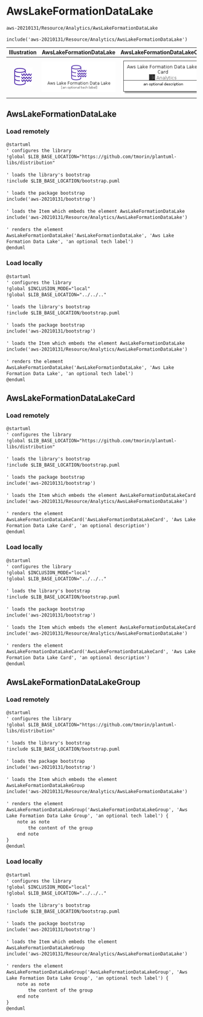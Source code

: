 # AwsLakeFormationDataLake


```text
aws-20210131/Resource/Analytics/AwsLakeFormationDataLake
```

```text
include('aws-20210131/Resource/Analytics/AwsLakeFormationDataLake')
```



| Illustration | AwsLakeFormationDataLake | AwsLakeFormationDataLakeCard | AwsLakeFormationDataLakeGroup |
| :---: | :---: | :---: | :---: |
| ![illustration for Illustration](../../../aws-20210131/Resource/Analytics/AwsLakeFormationDataLake.png) | ![illustration for AwsLakeFormationDataLake](../../../aws-20210131/Resource/Analytics/AwsLakeFormationDataLake.Local.png) | ![illustration for AwsLakeFormationDataLakeCard](../../../aws-20210131/Resource/Analytics/AwsLakeFormationDataLakeCard.Local.png) | ![illustration for AwsLakeFormationDataLakeGroup](../../../aws-20210131/Resource/Analytics/AwsLakeFormationDataLakeGroup.Local.png) |




## AwsLakeFormationDataLake

### Load remotely
```plantuml
@startuml
' configures the library
!global $LIB_BASE_LOCATION="https://github.com/tmorin/plantuml-libs/distribution"

' loads the library's bootstrap
!include $LIB_BASE_LOCATION/bootstrap.puml

' loads the package bootstrap
include('aws-20210131/bootstrap')

' loads the Item which embeds the element AwsLakeFormationDataLake
include('aws-20210131/Resource/Analytics/AwsLakeFormationDataLake')

' renders the element
AwsLakeFormationDataLake('AwsLakeFormationDataLake', 'Aws Lake Formation Data Lake', 'an optional tech label')
@enduml
```

### Load locally
```plantuml
@startuml
' configures the library
!global $INCLUSION_MODE="local"
!global $LIB_BASE_LOCATION="../../.."

' loads the library's bootstrap
!include $LIB_BASE_LOCATION/bootstrap.puml

' loads the package bootstrap
include('aws-20210131/bootstrap')

' loads the Item which embeds the element AwsLakeFormationDataLake
include('aws-20210131/Resource/Analytics/AwsLakeFormationDataLake')

' renders the element
AwsLakeFormationDataLake('AwsLakeFormationDataLake', 'Aws Lake Formation Data Lake', 'an optional tech label')
@enduml
```

## AwsLakeFormationDataLakeCard

### Load remotely
```plantuml
@startuml
' configures the library
!global $LIB_BASE_LOCATION="https://github.com/tmorin/plantuml-libs/distribution"

' loads the library's bootstrap
!include $LIB_BASE_LOCATION/bootstrap.puml

' loads the package bootstrap
include('aws-20210131/bootstrap')

' loads the Item which embeds the element AwsLakeFormationDataLakeCard
include('aws-20210131/Resource/Analytics/AwsLakeFormationDataLake')

' renders the element
AwsLakeFormationDataLakeCard('AwsLakeFormationDataLakeCard', 'Aws Lake Formation Data Lake Card', 'an optional description')
@enduml
```

### Load locally
```plantuml
@startuml
' configures the library
!global $INCLUSION_MODE="local"
!global $LIB_BASE_LOCATION="../../.."

' loads the library's bootstrap
!include $LIB_BASE_LOCATION/bootstrap.puml

' loads the package bootstrap
include('aws-20210131/bootstrap')

' loads the Item which embeds the element AwsLakeFormationDataLakeCard
include('aws-20210131/Resource/Analytics/AwsLakeFormationDataLake')

' renders the element
AwsLakeFormationDataLakeCard('AwsLakeFormationDataLakeCard', 'Aws Lake Formation Data Lake Card', 'an optional description')
@enduml
```

## AwsLakeFormationDataLakeGroup

### Load remotely
```plantuml
@startuml
' configures the library
!global $LIB_BASE_LOCATION="https://github.com/tmorin/plantuml-libs/distribution"

' loads the library's bootstrap
!include $LIB_BASE_LOCATION/bootstrap.puml

' loads the package bootstrap
include('aws-20210131/bootstrap')

' loads the Item which embeds the element AwsLakeFormationDataLakeGroup
include('aws-20210131/Resource/Analytics/AwsLakeFormationDataLake')

' renders the element
AwsLakeFormationDataLakeGroup('AwsLakeFormationDataLakeGroup', 'Aws Lake Formation Data Lake Group', 'an optional tech label') {
    note as note
        the content of the group
    end note
}
@enduml
```

### Load locally
```plantuml
@startuml
' configures the library
!global $INCLUSION_MODE="local"
!global $LIB_BASE_LOCATION="../../.."

' loads the library's bootstrap
!include $LIB_BASE_LOCATION/bootstrap.puml

' loads the package bootstrap
include('aws-20210131/bootstrap')

' loads the Item which embeds the element AwsLakeFormationDataLakeGroup
include('aws-20210131/Resource/Analytics/AwsLakeFormationDataLake')

' renders the element
AwsLakeFormationDataLakeGroup('AwsLakeFormationDataLakeGroup', 'Aws Lake Formation Data Lake Group', 'an optional tech label') {
    note as note
        the content of the group
    end note
}
@enduml
```

